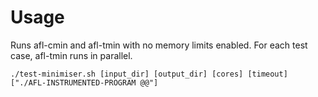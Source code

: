 # Usage
Runs afl-cmin and afl-tmin with no memory limits enabled. For each test case, afl-tmin runs in parallel.
```
./test-minimiser.sh [input_dir] [output_dir] [cores] [timeout] ["./AFL-INSTRUMENTED-PROGRAM @@"]

```
